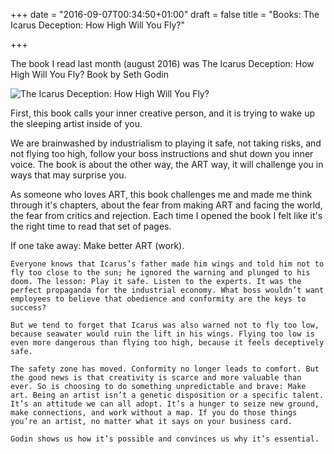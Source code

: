 +++
date = "2016-09-07T00:34:50+01:00"
draft = false
title = "Books: The Icarus Deception: How High Will You Fly?"

+++

The book I read last month (august 2016) was The Icarus Deception: How High Will You Fly?
Book by Seth Godin

![The Icarus Deception: How High Will You Fly?](http://t1.gstatic.com/images?q=tbn:ANd9GcTNW3STRX26TWTpainrWHiplcngpFc1Uqxoqty6pFKXA9QJMi0x)

First, this book calls your inner creative person, and it is trying to wake up the sleeping artist inside of you.

We are brainwashed by industrialism to playing it safe, not taking risks, and not flying too high, follow your boss instructions and shut down you inner voice. The book is about the other way, the ART way, it will challenge you in ways that may surprise you.

As someone who loves ART, this book challenges me and made me think through it's chapters, about the fear from making ART and facing the world, the fear from critics and rejection. Each time I opened the book I felt like it's the right time to read that set of pages.

If one take away: Make better ART (work).

```
Everyone knows that Icarus’s father made him wings and told him not to fly too close to the sun; he ignored the warning and plunged to his doom. The lesson: Play it safe. Listen to the experts. It was the perfect propaganda for the industrial economy. What boss wouldn’t want employees to believe that obedience and conformity are the keys to success?

But we tend to forget that Icarus was also warned not to fly too low, because seawater would ruin the lift in his wings. Flying too low is even more dangerous than flying too high, because it feels deceptively safe.

The safety zone has moved. Conformity no longer leads to comfort. But the good news is that creativity is scarce and more valuable than ever. So is choosing to do something unpredictable and brave: Make art. Being an artist isn’t a genetic disposition or a specific talent. It’s an attitude we can all adopt. It’s a hunger to seize new ground, make connections, and work without a map. If you do those things you’re an artist, no matter what it says on your business card.

Godin shows us how it’s possible and convinces us why it’s essential.
```
